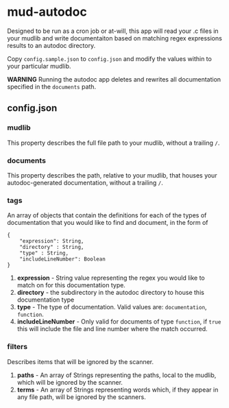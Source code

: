 # mud-autodoc

Designed to be run as a cron job or at-will, this app will read your .c files
in your mudlib and write documentaiton based on matching regex expressions
results to an autodoc directory.

Copy `config.sample.json` to `config.json` and modify the values within to your
particular mudlib.

__WARNING__ Running the autodoc app deletes and rewrites all documentation
specified in the `documents` path.

## config.json

### mudlib
This property describes the full file path to your mudlib, without a trailing `/`.

### documents
This property describes the path, relative to your mudlib, that houses your
autodoc-generated documentation, without a trailing `/`.

### tags
An array of objects that contain the definitions for each of the types of
documentation that you would like to find and document, in the form of

```
{
    "expression": String, 
    "directory" : String,
    "type" : String,
    "includeLineNumber": Boolean
}
```
1. __expression__ - String value representing the regex you would like to match on
for this documentation type.
2. __directory__ - the subdirectory in the autodoc directory to house this 
documentation type
3. __type__ - The type of documentation. Valid values are: `documentation`,
`function`.
4. __includeLineNumber__ - Only valid for documents of type `function`, if `true`
this will include the file and line number where the match occurred.

### filters
Describes items that will be ignored by the scanner.
1. __paths__ - An array of Strings representing the paths, local to the mudlib,
which will be ignored by the scanner.
2. __terms__ - An array of Strings representing words which, if they appear in
any file path, will be ignored by the scanners.
